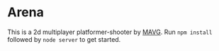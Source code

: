# Arena

This is a 2d multiplayer platformer-shooter by [MAVG](http://www.reddit.com/r/MakeAVideoGame/). Run `npm install` followed by `node server` to get started.